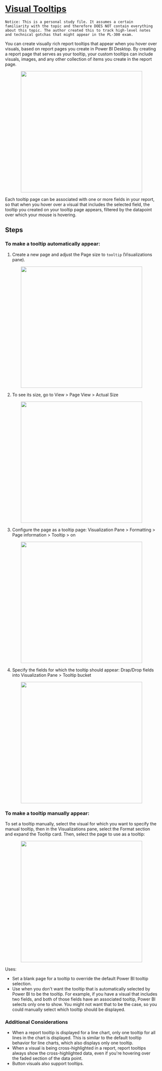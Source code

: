 # [Visual Tooltips](https://docs.microsoft.com/en-us/power-bi/create-reports/desktop-tooltips?WT.mc_id=DP-MVP-5003635)
`Notice: This is a personal study file. It assumes a certain familiarity with the topic and therefore DOES NOT contain everything about this topic. The author created this to track high-level notes and technical gotchas that might appear in the PL-300 exam.`

You can create visually rich report tooltips that appear when you hover over visuals, based on report pages you create in Power BI Desktop. By creating a report page that serves as your tooltip, your custom tooltips can include visuals, images, and any other collection of items you create in the report page.

<p align="center"><img src="https://user-images.githubusercontent.com/29554021/154760916-530caec2-95a8-48f7-a7a5-425214103319.png" width=400 /></p>

Each tooltip page can be associated with one or more fields in your report, so that when you hover over a visual that includes the selected field, the tooltip you created on your tooltip page appears, filtered by the datapoint over which your mouse is hovering.

## Steps
### To make a tooltip automatically appear:
1. Create a new page and adjust the Page size to `tooltip` (Visualizations pane).

<p align="center"><img src="https://user-images.githubusercontent.com/29554021/154761384-a98f10d0-a582-4786-9252-d6e0e322baf5.png" width=400 /></p>

2. To see its size, go to View > Page View > Actual Size

<p align="center"><img src="https://user-images.githubusercontent.com/29554021/154761533-f74a4d77-8868-46f8-8aab-2775d0c9c2c8.png" width=400 /></p>

3. Configure the page as a tooltip page: Visualization Pane > Formatting > Page information > Tooltip > on

<p align="center"><img src="https://user-images.githubusercontent.com/29554021/154761628-d3ff8d27-494d-49a0-ae3e-94d91adc0c61.png" width=400 /></p>

4. Specify the fields for which the tooltip should appear: Drap/Drop fields into Visualization Pane > Tooltip bucket

<p align="center"><img src="https://user-images.githubusercontent.com/29554021/154761748-d2705db6-35fd-41a5-99d7-2195269c7fa1.png" width=400 /></p>

### To make a tooltip manually appear:
To set a tooltip manually, select the visual for which you want to specify the manual tooltip, then in the Visualizations pane, select the Format section and expand the Tooltip card. Then, select the page to use as a tooltip:

<p align="center"><img src="https://user-images.githubusercontent.com/29554021/154761897-bd10d20f-3a19-48a6-8940-6ed088b29417.png" width=400 /></p>

Uses:
- Set a blank page for a tooltip to override the default Power BI tooltip selection. 
- Use when you don't want the tooltip that is automatically selected by Power BI to be the tooltip. For example, if you have a visual that includes two fields, and both of those fields have an associated tooltip, Power BI selects only one to show. You might not want that to be the case, so you could manually select which tooltip should be displayed.

### Additional Considerations
- When a report tooltip is displayed for a line chart, only one tooltip for all lines in the chart is displayed. This is similar to the default tooltip behavior for line charts, which also displays only one tooltip.
- When a visual is being cross-highlighted in a report, report tooltips always show the cross-highlighted data, even if you're hovering over the faded section of the data point.
- Button visuals also support tooltips.





